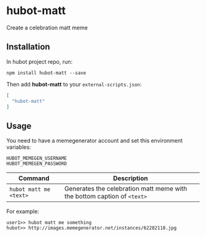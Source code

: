 # hubot-matt

Create a celebration matt meme

## Installation

In hubot project repo, run:

`npm install hubot-matt --save`

Then add **hubot-matt** to your `external-scripts.json`:

```json
[
  "hubot-matt"
]
```

## Usage

You need to have a memegenerator account and set this environment variables:

```
HUBOT_MEMEGEN_USERNAME
HUBOT_MEMEGEN_PASSWORD
```

| Command                | Description     
|------------------------|------------------------------------------------------------------------
| `hubot matt me <text>` | Generates the celebration matt meme with the bottom caption of `<text>`

For example:

```
user1>> hubot matt me something
hubot>> http://images.memegenerator.net/instances/62282118.jpg
```

